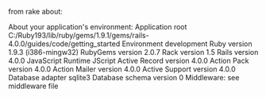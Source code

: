 from rake about:

About your application's environment:
Application root          C:/Ruby193/lib/ruby/gems/1.9.1/gems/rails-4.0.0/guides/code/getting_started
Environment               development
Ruby version              1.9.3 (i386-mingw32)
RubyGems version          2.0.7
Rack version              1.5
Rails version             4.0.0
JavaScript Runtime        JScript
Active Record version     4.0.0
Action Pack version       4.0.0
Action Mailer version     4.0.0
Active Support version    4.0.0
Database adapter          sqlite3
Database schema version   0
Middleware:
see middleware file

